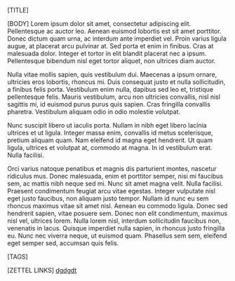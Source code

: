 [TITLE]


[BODY]
Lorem ipsum dolor sit amet, consectetur adipiscing elit. Pellentesque ac auctor leo. Aenean euismod lobortis est sit amet porttitor. Donec dictum quam urna, ac interdum ante imperdiet vel. Proin varius ligula augue, at placerat arcu pulvinar at. Sed porta et enim in finibus. Cras at malesuada dolor. Integer et tortor in elit blandit placerat nec a ipsum. Pellentesque bibendum nisl eget tortor aliquet, non ultrices diam auctor. 

Nulla vitae mollis sapien, quis vestibulum dui. Maecenas a ipsum ornare, ultricies eros lobortis, rhoncus mi. Duis consequat justo et nulla sollicitudin, a finibus felis porta. Vestibulum enim nulla, dapibus sed leo et, tristique pellentesque felis. Mauris vestibulum, arcu non ultricies convallis, nisl nisl sagittis mi, id euismod purus purus quis sapien. Cras fringilla convallis pharetra. Vestibulum aliquam odio in odio molestie volutpat. 

Nunc suscipit libero ut iaculis porta. Nullam in nibh eget libero lacinia ultrices et ut ligula. Integer massa enim, convallis id metus scelerisque, pretium aliquam quam. Nam eleifend id magna eget hendrerit. Ut quam ligula, ultrices et volutpat at, commodo at magna. In id vestibulum erat. Nulla facilisi. 

Orci varius natoque penatibus et magnis dis parturient montes, nascetur ridiculus mus. Donec malesuada, enim et porttitor semper, nisi mi faucibus sem, ac mattis nibh neque sed mi. Nunc sit amet magna velit. Nulla facilisi. Praesent condimentum feugiat arcu vitae egestas. Integer vulputate nisl eget justo faucibus, non aliquam justo tempor. Nullam id nunc eu sem rhoncus maximus vitae sit amet nisl. Aenean eu commodo ligula. Donec sed hendrerit sapien, vitae posuere sem. Donec non elit condimentum, maximus nisl vel, ultrices lorem. Nulla lorem nisl, interdum sollicitudin faucibus non, venenatis in lacus. Quisque imperdiet nulla sapien, in rhoncus justo fringilla eu. Nunc nec viverra neque, ut euismod quam. Phasellus sem sem, eleifend eget semper sed, accumsan quis felis. 



[TAGS]


[ZETTEL LINKS]
[dgdgdt](some.md)
